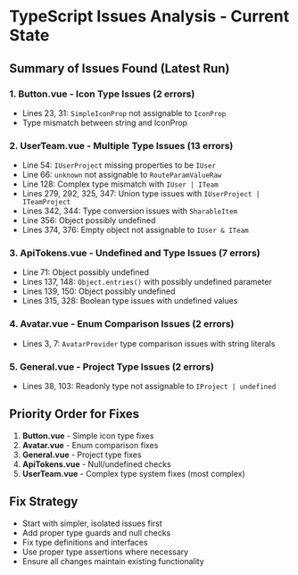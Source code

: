 # TypeScript Issues Analysis - Current State

## Summary of Issues Found (Latest Run)

### 1. Button.vue - Icon Type Issues (2 errors)
- Lines 23, 31: `SimpleIconProp` not assignable to `IconProp`
- Type mismatch between string and IconProp

### 2. UserTeam.vue - Multiple Type Issues (13 errors)
- Line 54: `IUserProject` missing properties to be `IUser`
- Line 66: `unknown` not assignable to `RouteParamValueRaw`
- Line 128: Complex type mismatch with `IUser | ITeam`
- Lines 279, 292, 325, 347: Union type issues with `IUserProject | ITeamProject`
- Lines 342, 344: Type conversion issues with `SharableItem`
- Line 356: Object possibly undefined
- Lines 374, 376: Empty object not assignable to `IUser & ITeam`

### 3. ApiTokens.vue - Undefined and Type Issues (7 errors)
- Line 71: Object possibly undefined
- Lines 137, 148: `Object.entries()` with possibly undefined parameter
- Lines 139, 150: Object possibly undefined
- Lines 315, 328: Boolean type issues with undefined values

### 4. Avatar.vue - Enum Comparison Issues (2 errors)
- Lines 3, 7: `AvatarProvider` type comparison issues with string literals

### 5. General.vue - Project Type Issues (2 errors)
- Lines 38, 103: Readonly type not assignable to `IProject | undefined`

## Priority Order for Fixes

1. **Button.vue** - Simple icon type fixes
2. **Avatar.vue** - Enum comparison fixes
3. **General.vue** - Project type fixes
4. **ApiTokens.vue** - Null/undefined checks
5. **UserTeam.vue** - Complex type system fixes (most complex)

## Fix Strategy

- Start with simpler, isolated issues first
- Add proper type guards and null checks
- Fix type definitions and interfaces
- Use proper type assertions where necessary
- Ensure all changes maintain existing functionality